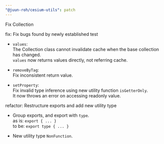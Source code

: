 ```yaml
---
"@juun-roh/cesium-utils": patch
---
```


Fix Collection

fix: Fix bugs found by newly established test

* `values`:  
The Collection class cannot invalidate cache when the base collection has changed.  
`values` now returns values directly, not referring cache.

* `removeByTag`:  
Fix inconsistent return value.

* `setProperty`:  
Fix invalid type inference using new utility function `isGetterOnly`.  
It now throws an error on accessing readonly value.

refactor: Restructure exports and add new utility type

* Group exports, and export with `type`.  
as is: `export { ... }`  
to be: `export type { ... }`

* New utility type `NonFunction`.
